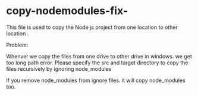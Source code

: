 # copy-nodemodules-fix-
This file is used to copy the Node js project from one location to other location . 


Problem: 

Whenver we copy the files from one drive to other drive in windows. we get too long path error. Please specify the
src and target directory to copy the files recursively by ignoring node_modules

If you remove node_modules from ignore files. it will copy node_modules too.
